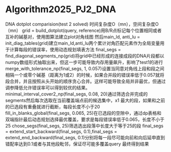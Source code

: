 # Algorithm2025_PJ2_DNA
DNA dotplot comparision(test 2 solved)
时间复杂度O（mn），空间复杂度O（mn）
grid = build_dotplot(query, reference)用B/R点标记每个位置相同或者互补的碱基对，使用图算法建立plot对角线图
然后main_ld, anti_lu = init_diag_tables(grid)建立main_ld,anti_lu两个累计对角匹配元素作为全局变量用于计算每段的错误率，使用动态规划填表方法
final_segs = find_diagonal_segments_np(grid)将grid中已经形成的连接成段的DNA片段都以numpy数组形式抽取出来，但这一步可能导致内存用量飙升，影响了test1的进行
merge_with_tolerance_np(final_segs, 1, 0.057)设置当同意对角线上段和段之间相隔一个或零个碱基（距离为1或2）的时候，如果合并段的错误率低于0.057就将段合并，并且按照从头开始的顺序贪心合并。这样可能导致全局并非最优，但通过调参降低允许错误率可以得到较优的结果。
minimal_interval_cover2_np(final_segs, 0.08, 20)通过筛选合并完成的segments然后每次选取在当前覆盖端点前的候选集中，x1 最大的段，如果和之前的已选段有重叠就进行截断，每段长度不小于20
fill_in_blanks_global(final_segs, 0.065, 25)在已选段的空隙中，通过dp表格和双端指针最后动态规划选择最优覆盖，要求是每段错误率低于0.065，长度不小于25
chose_segs(final_segs, 25)筛选选出段落中长度大于等于25的段
final_segs = extend_start_backward(final_segs, 0.1),final_segs = extend_end_backward(final_segs, 0.1)分别将每一段尽可能向前和向后延申直到错配率达到0.1或者与其他段毗邻，保证尽可能多覆盖query
最终得到结果
